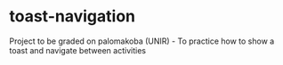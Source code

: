 # toast-navigation
Project to be graded on palomakoba (UNIR) - To practice how to show a toast and navigate between activities
